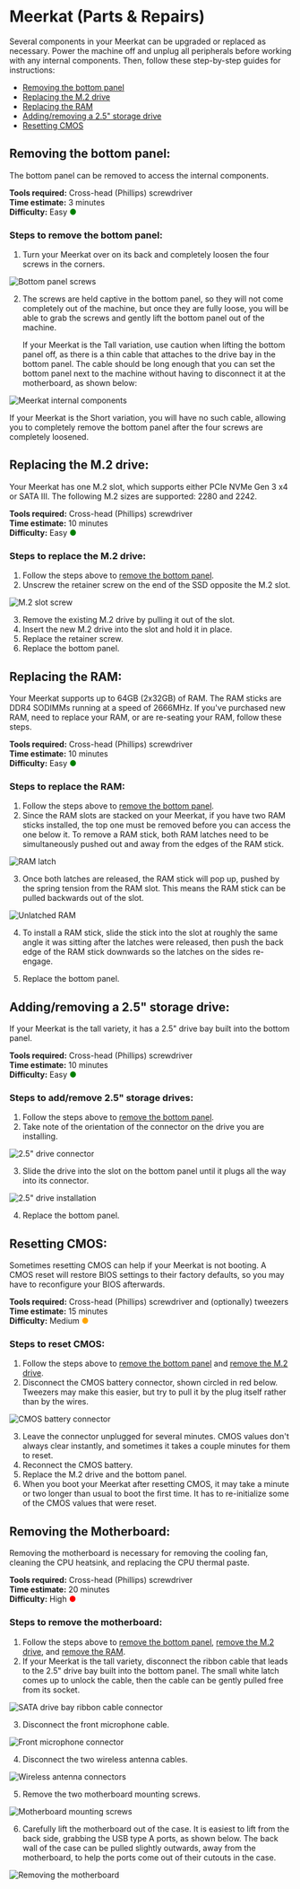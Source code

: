 # Meerkat (Parts & Repairs)

Several components in your Meerkat can be upgraded or replaced as necessary. Power the machine off and unplug all peripherals before working with any internal components. Then, follow these step-by-step guides for instructions:

- [Removing the bottom panel](#removing-the-bottom-panel)
- [Replacing the M.2 drive](#replacing-the-m2-drive)
- [Replacing the RAM](#replacing-the-ram)
- [Adding/removing a 2.5" storage drive](#addingremoving-a-25-storage-drive)
- [Resetting CMOS](#resetting-cmos)

## Removing the bottom panel:

The bottom panel can be removed to access the internal components.

**Tools required:** Cross-head (Phillips) screwdriver  
**Time estimate:** 3 minutes  
**Difficulty:** Easy <span style="color:green;">●</span>  

### Steps to remove the bottom panel:

1. Turn your Meerkat over on its back and completely loosen the four screws in the corners.

![Bottom panel screws](./img/meer5-bottom-screws.png)

2. The screws are held captive in the bottom panel, so they will not come completely out of the machine, but once they are fully loose, you will be able to grab the screws and gently lift the bottom panel out of the machine. 

   If your Meerkat is the Tall variation, use caution when lifting the bottom panel off, as there is a thin cable that attaches to the drive bay in the bottom panel. The cable should be long enough that you can set the bottom panel next to the machine without having to disconnect it at the motherboard, as shown below: 
   
![Meerkat internal components](./img/meer5-components.png)

   If your Meerkat is the Short variation, you will have no such cable, allowing you to completely remove the bottom panel after the four screws are completely loosened.

## Replacing the M.2 drive:

Your Meerkat has one M.2 slot, which supports either PCIe NVMe Gen 3 x4 or SATA III. The following M.2 sizes are supported: 2280 and 2242.

**Tools required:** Cross-head (Phillips) screwdriver  
**Time estimate:** 10 minutes  
**Difficulty:** Easy <span style="color:green;">●</span>  

### Steps to replace the M.2 drive:

1. Follow the steps above to [remove the bottom panel](#removing-the-bottom-panel).
2. Unscrew the retainer screw on the end of the SSD opposite the M.2 slot.

![M.2 slot screw](./img/m2-screw.jpg)

3. Remove the existing M.2 drive by pulling it out of the slot.
4. Insert the new M.2 drive into the slot and hold it in place.
5. Replace the retainer screw.
6. Replace the bottom panel.

## Replacing the RAM:

Your Meerkat supports up to 64GB (2x32GB) of RAM. The RAM sticks are DDR4 SODIMMs running at a speed of 2666MHz. If you've purchased new RAM, need to replace your RAM, or are re-seating your RAM, follow these steps.

**Tools required:** Cross-head (Phillips) screwdriver  
**Time estimate:** 10 minutes  
**Difficulty:** Easy <span style="color:green;">●</span>  

### Steps to replace the RAM:

1. Follow the steps above to [remove the bottom panel](#removing-the-bottom-panel).
2. Since the RAM slots are stacked on your Meerkat, if you have two RAM sticks installed, the top one must be removed before you can access the one below it. To remove a RAM stick, both RAM latches need to be simultaneously pushed out and away from the edges of the RAM stick.

![RAM latch](./img/ram-latch.jpg)

3. Once both latches are released, the RAM stick will pop up, pushed by the spring tension from the RAM slot. This means the RAM stick can be pulled backwards out of the slot.

![Unlatched RAM](./img/unlatched-ram.jpg)

4. To install a RAM stick, slide the stick into the slot at roughly the same angle it was sitting after the latches were released, then push the back edge of the RAM stick downwards so the latches on the sides re-engage.

5. Replace the bottom panel.

## Adding/removing a 2.5" storage drive:

If your Meerkat is the tall variety, it has a 2.5" drive bay built into the bottom panel.

**Tools required:** Cross-head (Phillips) screwdriver  
**Time estimate:** 10 minutes  
**Difficulty:** Easy <span style="color:green;">●</span>  

### Steps to add/remove 2.5" storage drives:

1. Follow the steps above to [remove the bottom panel](#removing-the-bottom-panel).
2. Take note of the orientation of the connector on the drive you are installing. 

![2.5" drive connector](./img/drive-connector.jpg)

3. Slide the drive into the slot on the bottom panel until it plugs all the way into its connector.

![2.5" drive installation](./img/drive-insertion.jpg)

4. Replace the bottom panel.

## Resetting CMOS:

Sometimes resetting CMOS can help if your Meerkat is not booting. A CMOS reset will restore BIOS settings to their factory defaults, so you may have to reconfigure your BIOS afterwards.

**Tools required:** Cross-head (Phillips) screwdriver and (optionally) tweezers  
**Time estimate:** 15 minutes  
**Difficulty:** Medium <span style="color:orange;">●</span>  

### Steps to reset CMOS:

1. Follow the steps above to [remove the bottom panel](#removing-the-bottom-panel) and [remove the M.2 drive](#replacing-the-m2-drive).
2. Disconnect the CMOS battery connector, shown circled in red below. Tweezers may make this easier, but try to pull it by the plug itself rather than by the wires.

![CMOS battery connector](./img/cmos-connector.jpg)

3. Leave the connector unplugged for several minutes. CMOS values don't always clear instantly, and sometimes it takes a couple minutes for them to reset.
4. Reconnect the CMOS battery.
5. Replace the M.2 drive and the bottom panel.
6. When you boot your Meerkat after resetting CMOS, it may take a minute or two longer than usual to boot the first time. It has to re-initialize some of the CMOS values that were reset.

## Removing the Motherboard:

Removing the motherboard is necessary for removing the cooling fan, cleaning the CPU heatsink, and replacing the CPU thermal paste. 

**Tools required:** Cross-head (Phillips) screwdriver  
**Time estimate:** 20 minutes  
**Difficulty:** High <span style="color:red;">●</span>  

### Steps to remove the motherboard:

1. Follow the steps above to [remove the bottom panel](#removing-the-bottom-panel), [remove the M.2 drive](#replacing-the-m2-drive), and [remove the RAM](#replacing-the-ram).
2. If your Meerkat is the tall variety, disconnect the ribbon cable that leads to the 2.5" drive bay built into the bottom panel. The small white latch comes up to unlock the cable, then the cable can be gently pulled free from its socket.

![SATA drive bay ribbon cable connector](./img/sata-bay-connector.jpg)

3. Disconnect the front microphone cable.

![Front microphone connector](./img/front-mic-connector.jpg)

4. Disconnect the two wireless antenna cables.

![Wireless antenna connectors](./img/wifi-antenna-connectors.jpg)

5. Remove the two motherboard mounting screws.

![Motherboard mounting screws](./img/motherboard-screws.jpg)

6. Carefully lift the motherboard out of the case. It is easiest to lift from the back side, grabbing the USB type A ports, as shown below. The back wall of the case can be pulled slightly outwards, away from the motherboard, to help the ports come out of their cutouts in the case.

![Removing the motherboard](./img/removing-motherboard.jpg)
